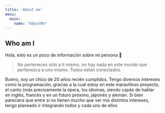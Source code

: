 ```yaml
---
title: 'About me'
menu:
  main:
    name: "AboutMe"
---
```


## Who am I

Hola, esto es un poco de información sobre mi persona 👾

> No perteneces sólo a ti mismo, no hay nada en
> este mundo que pertenezca a uno mismo.
> Todos están conectados.

Bueno, soy un chico de 20 años recién cumplidos. Tengo diversos intereses como la programación, gracias a la cual estoy en este maravilloso proyecto, el canto (más precisamente la ópera, los idiomas, siendo capás de hablar en inglés, francés y en un futuro próximo, japonés y alemán.
Si bien pareciera que entre si no tienen mucho que ver mis distintos intereses, tengo planeado ir integrando todos y cada uno de ellos
